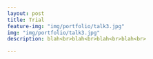 ```yaml
---
layout: post
title: Trial
feature-img: "img/portfolio/talk3.jpg"
img: "img/portfolio/talk3.jpg"
description: blah<br>blah<br>blah<br>blah<br>

---
```

